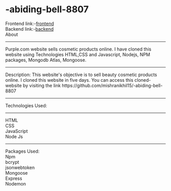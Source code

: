 # -abiding-bell-8807
Frontend link:-[frontend](https://startling-babka-330672.netlify.app/)<br>
Backend link:-[backend](https://relieved-outerwear-fish.cyclic.app/)<br>
About<br>
<hr>
Purple.com website sells cosmetic products online. I have cloned this website using Technologies HTML,CSS and Javascript, Nodejs, NPM packages, Mongodb Atlas, Mongoose.<br>
<hr>
Description:
This website's objective is to sell beauty cosmetic products online. I cloned this website in five days. You can access this cloned-website by visiting the link https://github.com/mishranikhil15/-abiding-bell-8807
<hr>

Technologies Used:<br>
<hr>
HTML<br>
CSS<br>
JavaScript<br>
Node Js<br>
<hr>
Packages Used:<br>
Npm<br>
bcrypt<br>
jsonwebtoken<br>
Mongoose<br>
Express<br>
Nodemon<br>

